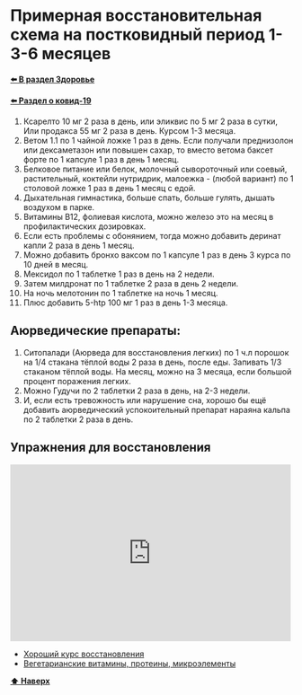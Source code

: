 # Примерная восстановительная схема на постковидный период 1-3-6 месяцев

**[⬅️ В раздел Здоровье](../index.md)**

**[⬅️ Раздел о ковид-19](./covid-19.md)**

1. Ксарелто 10 мг 2 раза в день, или эликвис по 5 мг 2 раза в сутки, Или продакса 55 мг 2 раза в день. Курсом 1-3 месяца.
2. Ветом 1.1 по 1 чайной ложке 1 раз в день. Если получали преднизолон или дексаметазон или повышен сахар, то вместо ветома баксет форте по 1 капсуле 1 раз в день 1 месяц.
3. Белковое питание или белок, молочный сывороточный или соевый, растительный, коктейли нутридрик, малоежка - (любой вариант) по 1 столовой ложке 1 раз в день 1 месяц с едой.
4. Дыхательная гимнастика, больше спать, больше гулять, дышать воздухом в парке.
5. Витамины В12, фолиевая кислота, можно железо это на месяц в профилактических дозировках.
6. Если есть проблемы с обонянием, тогда можно добавить деринат капли 2 раза в день 1 месяц.
7. Можно добавить бронхо ваксом по 1 капсуле 1 раз в день 3 курса по 10 дней в месяц.
8. Мексидол по 1 таблетке 1 раз в день на 2 недели.
9. Затем милдронат по 1 таблетке 2 раза в день 2 недели.
10. На ночь мелотонин по 1 таблетке на ночь 1 месяц.
11. Плюс добавить 5-htp 100 мг 1 раз в день 1-3 месяца.

## Аюрведические препараты:

1. Ситопалади (Аюрведа для восстановления легких) по 1 ч.л порошок на 1/4 стакана тёплой воды 2 раза в день, после еды. Запивать 1/3 стаканом тёплой воды. На месяц, можно на 3 месяца, если большой процент поражения легких.
2. Можно Гудучи по 2 таблетки 2 раза в день, на 2-3 недели.
3. И, если есть тревожность или нарушение сна, хорошо бы ещё добавить аюрведический успокоительный препарат нараяна кальпа по 2 таблетки 2 раза в день.

## Упражнения для восстановления

<iframe style="max-width: 99%" width="560" height="315" src="https://www.youtube.com/embed/PqxlsYnNCzE" title="YouTube video player" frameborder="0" allow="accelerometer; autoplay; clipboard-write; encrypted-media; gyroscope; picture-in-picture" allowfullscreen></iframe>

- <a href="https://www.vegetology.com/shop/active-energy-complex" target="_blank">Хороший курс восстановления</a>
- [Вегетарианские витамины, протеины, микроэлементы](./vitamin.md)

**[⬆ Наверх](#примерная-восстановительная-схема-на-постковидный-период-1-3-6-месяцев)**
